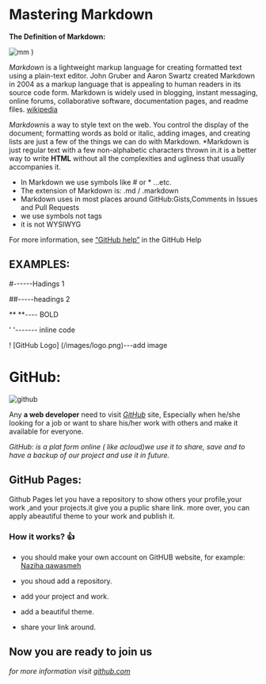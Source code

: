 
# Mastering Markdown
**The Definition of Markdown:**


![mm](https://user-images.githubusercontent.com/85103746/120231964-32801780-c25b-11eb-8f7b-43d65b7eda01.png)
)
  

*Markdown* is a lightweight markup language for creating formatted text using a plain-text editor. John Gruber and Aaron Swartz created Markdown in 2004 as a markup language that is appealing to human readers in its source code form. Markdown is widely used in blogging, instant messaging, online forums, collaborative software, documentation pages, and readme files. [wikipedia](https://en.wikipedia.org/wiki/Markdown)

*Markdown*is a way to style text on the web. You control the display of the document; formatting words as bold or italic, adding images, and creating lists are just a few of the things we can do with Markdown.
*Markdown is just regular text with a few non-alphabetic characters thrown in.it is a better way to write **HTML** without all the complexities and ugliness that usually accompanies it.

- In Markdown we use symbols like # or * ...etc.
- The extension of Markdown is: .md / .markdown
- Markdown uses in most places around GitHub:Gists,Comments in Issues and Pull Requests
- we use symbols not tags
- it is not WYSIWYG

For more information, see [“GitHub help”](https://docs.github.com/en/github/writing-on-github) in the GitHub Help



## EXAMPLES:

#------Hadings 1

##-----headings 2

 **  **---- BOLD

 '  '------- inline code
 
 ! [GitHub Logo] (/images/logo.png)---add image
 
 
 
 
 
 # GitHub:
![github](https://user-images.githubusercontent.com/85103746/120232132-9571ae80-c25b-11eb-8519-b92df5145858.png)

 
  Any **a web developer** need to visit [*GitHub*](http://www.github.com) site, Especially when he/she looking for a job or want to share his/her work with others and make it available for everyone.
  
  *GitHub: is a plat form online ( like acloud)we use it to share, save and to have a backup of our project and use it in future.*
  
  
  ## GitHub Pages:
  
  Github Pages let you have a repository to show others your profile,your work ,and your projects.it give you a puplic share link. more over, you can apply abeautiful theme to your work and publish it.
  
  ### How it works? :+1:
  
 * you should make your own account on GitHUB website, for example:
  [Naziha qawasmeh](https://github.com/naziha1986)
  
  * you shoud add a repository.
  * add your project and work.
  * add a beautiful theme.
  * share your link around.
  
  ## Now you are ready to join us
  
   *for more information visit [github.com](https://pages.github.com)*
  
  
  
  

